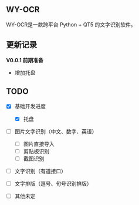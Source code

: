 ## WY-OCR

WY-OCR是一款跨平台 Python  + QT5 的文字识别软件。

## 更新记录

**V0.0.1 前期准备**

- 增加托盘

## TODO
- [x] 基础开发进度
    - [x] 托盘 
    
- [ ] 图片文字识别（中文、数字、英语）
	- [ ] 图片直接导入
	- [ ] 剪贴板识别
	- [ ] 截图识别
- [ ] 文字识别（有道接口）
- [ ] 文字排版（逗号、句号识别排版）
- [ ] 其他未定

